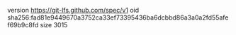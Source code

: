 version https://git-lfs.github.com/spec/v1
oid sha256:fad81e9449670a3752ca33ef73395436ba6dcbbd86a3a0a2fd55afef69b9c8fd
size 3015

